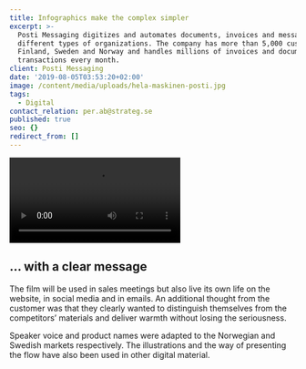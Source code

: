 ```yaml
---
title: Infographics make the complex simpler
excerpt: >-
  Posti Messaging digitizes and automates documents, invoices and messages for
  different types of organizations. The company has more than 5,000 customers in
  Finland, Sweden and Norway and handles millions of invoices and document
  transactions every month.
client: Posti Messaging
date: '2019-08-05T03:53:20+02:00'
image: /content/media/uploads/hela-maskinen-posti.jpg
tags:
  - Digital
contact_relation: per.ab@strateg.se
published: true
seo: {}
redirect_from: []
---
```


<Column md="6">
  <Box
    title="A playful introduction ..."
    content="The assignment was to develop moving images to give the target group (CFO, CEO and other management functions in Norwegian and Swedish companies) a first introduction to the complex service Multi channel solution."
  />
</Column>

<Column md="6">

<Video src="https://player.vimeo.com/external/352225637.sd.mp4?s=8e3616b9cdc6af431a47400c42e6afb4ad3f1dc9&profile_id=165" />

</Column>

<EmbedPlayer src="https://player.vimeo.com/video/314026359" />

## ... with a clear message

The film will be used in sales meetings but also live its own life on the website, in social media and in emails. An additional thought from the customer was that they clearly wanted to distinguish themselves from the competitors’ materials and deliver warmth without losing the seriousness.

Speaker voice and product names were adapted to the Norwegian and Swedish markets respectively. The illustrations and the way of presenting the flow have also been used in other digital material.
